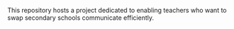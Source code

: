 This repository hosts a project dedicated to enabling teachers who want to swap secondary schools communicate efficiently.
